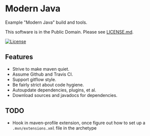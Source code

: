 # Modern Java

Example "Modern Java" build and tools.

This software is in the Public Domain.  Please see [LICENSE.md](LICENSE.md).

[![License](https://img.shields.io/badge/license-PD-blue.svg?style=flat)](http://unlicense.org)

## Features

* Strive to make maven quiet.
* Assume Github and Travis CI.
* Support gitflow style.
* Be fairly strict about code hygiene.
* Autoupdate dependencies, plugins, et al.
* Download sources and javadocs for dependencies.

## TODO

* Hook in maven-profile extension, once figure out how to set up a
  `.mvn/extensions.xml` file in the archetype
